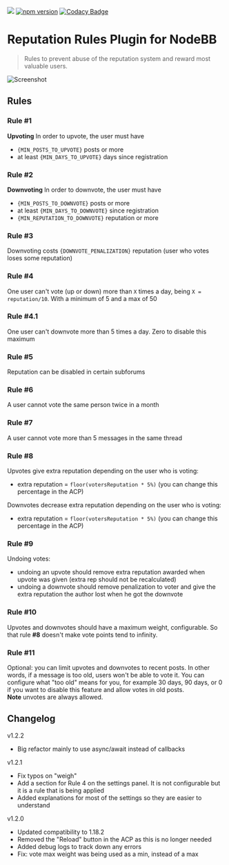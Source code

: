 ![](https://packages.nodebb.org/api/v1/plugins/nodebb-plugin-reputation-rules/compatibility.png)
[![npm version](https://badge.fury.io/js/nodebb-plugin-reputation-rules.svg?nocache=1)](https://badge.fury.io/js/nodebb-plugin-reputation-rules)
[![Codacy Badge](https://app.codacy.com/project/badge/Grade/f8c657b57e2d4664b91b9431b1138acb)](https://www.codacy.com/gh/exo-do/nodebb-plugin-reputation-rules/dashboard?utm_source=github.com&amp;utm_medium=referral&amp;utm_content=exo-do/nodebb-plugin-reputation-rules&amp;utm_campaign=Badge_Grade)

# Reputation Rules Plugin for NodeBB

> Rules to prevent abuse of the reputation system and reward most valuable users.

![Screenshot](https://raw.githubusercontent.com/exo-do/nodebb-plugin-reputation-rules/master/reputation-rules-acp.png)

## Rules

### Rule #1
**Upvoting** In order to upvote, the user must have  
- `{MIN_POSTS_TO_UPVOTE}` posts or more
- at least `{MIN_DAYS_TO_UPVOTE}` days since registration

### Rule #2
**Downvoting** In order to downvote, the user must have  
- `{MIN_POSTS_TO_DOWNVOTE}` posts or more
- at least `{MIN_DAYS_TO_DOWNVOTE}` since registration
- `{MIN_REPUTATION_TO_DOWNVOTE}` reputation or more

### Rule #3
Downvoting costs `{DOWNVOTE_PENALIZATION}` reputation (user who votes loses some reputation)

### Rule #4
One user can't vote (up or down) more than `X` times a day, being `X = reputation/10`. With a minimum of 5 and a max of 50

### Rule #4.1
One user can't downvote more than 5 times a day. Zero to disable this maximum

### Rule #5
Reputation can be disabled in certain subforums

### Rule #6
A user cannot vote the same person twice in a month

### Rule #7
A user cannot vote more than 5 messages in the same thread

### Rule #8
Upvotes give extra reputation depending on the user who is voting:  
- extra reputation = `floor(votersReputation * 5%)` (you can change this percentage in the ACP)

Downvotes decrease extra reputation depending on the user who is voting:  
- extra reputation = `floor(votersReputation * 5%)` (you can change this percentage in the ACP)

### Rule #9
Undoing votes:  
- undoing an upvote should remove extra reputation awarded when upvote was given (extra rep should not be recalculated)
- undoing a downvote should remove penalization to voter and give the extra reputation the author lost when he got the downvote

### Rule #10
Upvotes and downvotes should have a maximum weight, configurable. So that rule **#8** doesn't make vote points tend to infinity.

### Rule #11
Optional: you can limit upvotes and downvotes to recent posts. In other words, if a message is too old, users won't be able to vote it.
You can configure what "too old" means for you, for example 30 days, 90 days, or 0 if you want to disable this feature and allow votes in old posts.  
**Note** unvotes are always allowed.

## Changelog

v1.2.2

- Big refactor mainly to use async/await instead of callbacks

v1.2.1

- Fix typos on "weigh"
- Add a section for Rule 4 on the settings panel. It is not configurable but it is a rule that is being applied
- Added explanations for most of the settings so they are easier to understand

v1.2.0

- Updated compatibility to 1.18.2
- Removed the "Reload" button in the ACP as this is no longer needed
- Added debug logs to track down any errors
- Fix: vote max weight was being used as a min, instead of a max
 
